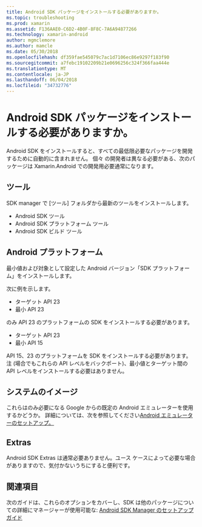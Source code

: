 ```yaml
---
title: Android SDK パッケージをインストールする必要がありますか。
ms.topic: troubleshooting
ms.prod: xamarin
ms.assetid: F136AAE0-C6D2-4B0F-8F8C-7A6A94877266
ms.technology: xamarin-android
author: mgmclemore
ms.author: mamcle
ms.date: 05/30/2018
ms.openlocfilehash: df359fae545079c7ac1d7106ec86e9297f183f90
ms.sourcegitcommit: a7febc19102209b21e0696256c324f366faa444e
ms.translationtype: MT
ms.contentlocale: ja-JP
ms.lasthandoff: 06/04/2018
ms.locfileid: "34732776"
---
```

# <a name="which-android-sdk-packages-should-i-install"></a>Android SDK パッケージをインストールする必要がありますか。

Android SDK をインストールすると、すべての最低限必要なパッケージを開発するために自動的に含まれません。 個々 の開発者は異なる必要がある、次のパッケージは Xamarin.Android での開発用必要通常になります。

## <a name="tools"></a>ツール

SDK manager で [ツール] フォルダから最新のツールをインストールします。

- Android SDK ツール
- Android SDK プラットフォーム ツール
- Android SDK ビルド ツール

## <a name="android-platforms"></a>Android プラットフォーム

最小値および対象として設定した Android バージョン「SDK プラットフォーム」をインストールします。 

次に例を示します。

- ターゲット API 23
- 最小 API 23

のみ API 23 のプラットフォームの SDK をインストールする必要があります。

- ターゲット API 23
- 最小 API 15

API 15、23 のプラットフォームを SDK をインストールする必要があります。 注 (場合でもこれらの API レベルをバックポート)、最小値とターゲット間の API レベルをインストールする必要はありません。

## <a name="system-images"></a>システムのイメージ

これらはのみ必要になる Google からの既定の Android エミュレーターを使用するかどうか。 詳細については、次を参照してください[Android エミュレーターのセットアップ。](~/android/get-started/installation/android-emulator/index.md)

## <a name="extras"></a>Extras
Android SDK Extras は通常必要ありません。ユース ケースによって必要な場合がありますので、気付かないうちにすると便利です。

## <a name="further-reading"></a>関連項目
次のガイドは、これらのオプションをカバーし、SDK は他のパッケージについての詳細にマネージャーが使用可能な: [Android SDK Manager のセットアップ ガイド](http://www.themethodology.net/2015/02/android-sdk-manager-setup-for.html?m=1)

